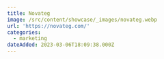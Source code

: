 ```yaml
---
title: Novateg
image: /src/content/showcase/_images/novateg.webp
url: 'https://novateg.com/'
categories:
  - marketing
dateAdded: 2023-03-06T18:09:38.000Z
---
```


